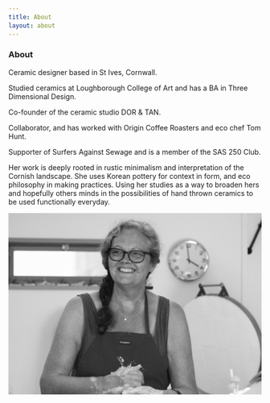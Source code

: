 ```yaml
---
title: About
layout: about
---
```

<div class="main-wrapper">
  <div class="container study-container">
    <div class="text-div">
      <div class="study-text">
        <h3>About</h3>
        <div class="para-div">
        <p>Ceramic designer based in St Ives, Cornwall.</p>
        <p>Studied ceramics at Loughborough College of Art and has a BA in Three Dimensional Design.</p>
        <p>Co-founder of the ceramic studio DOR & TAN.</p>
        <p>Collaborator, and has worked with Origin Coffee Roasters and eco chef Tom Hunt.</p>
        <p>Supporter of Surfers Against Sewage and is a member of the SAS 250 Club.</p>
        <p>Her work is deeply rooted in rustic minimalism and interpretation of
          the Cornish landscape. She uses Korean pottery for context in form,
          and eco philosophy in making practices. Using her studies as a way to
          broaden hers and hopefully others minds in the possibilities of hand
          thrown ceramics to be used functionally everyday. </p>
        </div>
      </div>
    </div>
    <div class="img-div">
      <img class="content-img space-img" src="images/sharron-page-stocks.jpg">
    </div>
  </div>
</div>
